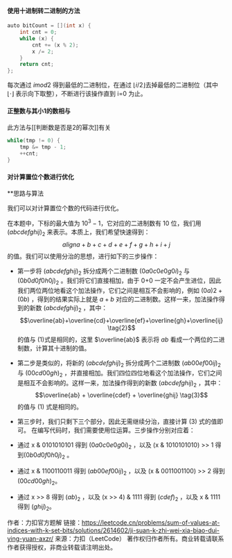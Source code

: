 
#### 使用十进制转二进制的方法
```C#
auto bitCount = [](int x) {
	int cnt = 0;
	while (x) {
		cnt += (x % 2);
		x /= 2;
	}
	return cnt;
};

```
每次通过 $i mod 2$ 得到最低的二进制位，在通过 $\lfloor i / 2\rfloor$去掉最低的二进制位（其中 $⌊⋅⌋$ 表示向下取整），不断进行该操作直到 i=0 为止。

#### 正整数与其小1的数相与
此方法与[[判断数是否是2的幂次]]有关
```C#
while(tmp != 0) {
	tmp &= tmp - 1;
	++cnt;
}
```

#### 对计算置位个数进行优化
**思路与算法

我们可以对计算置位个数的代码进行优化。

在本题中，下标的最大值为 $10^3−1$，它对应的二进制数有 10 位，我们用 $(abcdefghij)_2$ 来表示。本质上，我们希望快速得到：
$${align}a+b+c+d+e+f+g+h+i+j \tag{1}$$
的值。我们可以使用分治的思想，进行如下的三步操作：

* 第一步将 $(abcdefghij)_2$ 拆分成两个二进制数 $(0a0c0e0g0i)_2$ 与 $(0b0d0f0h0j)_2$ 。我们将它们直接相加，由于 0+0 一定不会产生进位，因此我们两位两位地看这个加法操作，它们之间是相互不会影响的，例如 $(0a)2+(0b)$ ，得到的结果实际上就是 $a+b$ 对应的二进制数。这样一来，加法操作得到的新数 $(abcdefghij)_2$ ，其中：
$$\overline{ab}+\overline{cd}+\overline{ef}+\overline{gh}+\overline{ij} \tag{2}$$
的值与 (1)式是相同的，这里 $\overline{ab}$  表示将 $ab$ 看成一个两位的二进制数，计算其十进制的值。

* 第二步是类似的，将新的 $(abcdefghij)_2$ 拆分成两个二进制数 $(ab00ef00ij)_2$ 与 $(00cd00gh)_2$ ，并直接相加。我们四位四位地看这个加法操作，它们之间是相互不会影响的。这样一来，加法操作得到的新数 $(abcdefghij)_2$ ，其中：
$$\overline{ab} + \overline{cdef} + \overline{ghij} \tag{3}$$
的值与 (1) 式是相同的。

* 第三步时，我们只剩下三个部分，因此无需继续分治，直接计算 (3) 式的值即可。
在编写代码时，我们需要使用位运算。三步操作分别对应着：

* 通过 x & 0101010101 得到 $(0a0c0e0g0i)_2$  ，以及 (x & 1010101010) >> 1 得到$(0b0d0f0h0j)_2$ 。

* 通过 x & 1100110011 得到 $(ab00ef00ij)_2$  ，以及 (x & 0011001100) >> 2 得到 $(00cd00gh)_2$。

* 通过 x >> 8 得到 $(ab)_2$ ，以及 (x >> 4) & 1111 得到 $(cdef)_2$ ，以及 x & 1111 得到 $(ghij)_2$。

作者：力扣官方题解
链接：https://leetcode.cn/problems/sum-of-values-at-indices-with-k-set-bits/solutions/2614602/ji-suan-k-zhi-wei-xia-biao-dui-ying-yuan-axzr/
来源：力扣（LeetCode）
著作权归作者所有。商业转载请联系作者获得授权，非商业转载请注明出处。